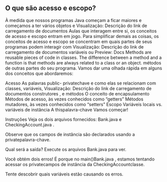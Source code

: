 ## O que são acesso e escopo?

À medida que nossos programas Java começam a ficar maiores e começamos a ter vários objetos e
Visualização: Descrição do link de carregamento de documentos
Aulas
que interagem entre si, os conceitos de acesso e escopo entram em jogo. Para simplificar demais as coisas, os conceitos de acesso e escopo se concentram em quais partes de seus programas podem interagir com
Visualização: Descrição do link de carregamento de documentos
variáveis
ou
Preview: Docs Methods are reusable pieces of code in classes. The difference between a method and a function is that methods are always related to a class or an object.
métodos
de outras partes do seu programa. Vamos dar uma olhada rápida em alguns dos conceitos que abordaremos:

Acesso
As palavras public- privatechave e como elas se relacionam com classes, variáveis,
Visualização: Descrição do link de carregamento de documentos
construtores
, e métodos
O conceito de encapsulamento
Métodos de acesso, às vezes conhecidos como “getters”
Métodos mutadores, às vezes conhecidos como “setters”
Escopo
Variáveis ​​locais vs. variáveis ​​de instância
A thispalavra-chave
Vamos começar!

Instruções
Veja os dois arquivos fornecidos: Bank.java e CheckingAccount.java .

Observe que os campos de instância são declarados usando a privatepalavra-chave.

Qual será a saída? Execute os arquivos Bank.java para ver.

Você obtém dois erros! É porque no main()Bank.java , estamos tentando acessar os privatecampos de instância da CheckingAccountclasse.

Tente descobrir quais variáveis ​​estão causando os erros.



